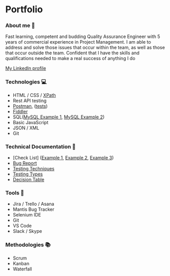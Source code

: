 # Portfolio

### About me :wave:
Fast learning, competent and budding Quality Assurance Engineer with 5 years of commercial experience in Project Management. I am able to address and solve those issues that occur within the team, as well as those that occur outside the team. Confident that I have the skills and qualifications needed to make a real success of anything I do

[My LinkedIn profile](https://www.linkedin.com/in/o-rybalka/)

### Technologies :computer:
* HTML / CSS / [XPath](https://drive.google.com/file/d/1h1biAMYD6_sgqwJrylLaSAtWpI7RkaZr/view?usp=sharing)
* Rest API testing
* [Postman](https://drive.google.com/file/d/1plYaxC6GKev5QzA67sZrG-T9qpnAxQ-k/view?usp=sharing), ([tests](https://app.screencast.com/hhbLXF9MXBwA0))
* [Fiddler](https://drive.google.com/file/d/1uXwqZkL6tckrVP_NStuZSwbfXi68dLfa/view?usp=sharing)
* SQL([MySQL Example 1](https://drive.google.com/file/d/12FUXWhfBDARw3MEj9sgfsDwKzOjg_n3N/view?usp=sharing), [MySQL Example 2](https://drive.google.com/file/d/18nBwWVy5pC5CejWvnHoiq5kjvdLq9_hu/view?usp=sharing))
* Basic JavaScript
* JSON / XML
* Git

### Technical Documentation :notebook:
* [Check List] ([Example 1](https://docs.google.com/spreadsheets/d/1P92daC9-fCH55TC7xUC6iGJJ27frkpvKqONsqbxQrco/edit?usp=sharing), [Example 2](https://docs.google.com/spreadsheets/d/1IEmXdJh_cQ5hu3lLOSfwzi7i2ipX8o8WRU6BYWdOyEA/edit?usp=sharing), [Example 3](https://docs.google.com/spreadsheets/d/1YnCqQTIDAF_5C88G2JXo0RLDISyjZi6v1fJndfL9c6U/edit?usp=sharing))
* [Bug Report](https://drive.google.com/file/d/11sA5Ypt0CH0sa0hsEZUh9vfQBfADUGw_/view?usp=sharing)
* [Testing Techniques](https://docs.google.com/spreadsheets/d/19RHxPQTssNqy134d8egEzAwy5quSAqna3vnXYSEFNIM/edit?usp=sharing)
* [Testing Types](https://docs.google.com/spreadsheets/d/1tYMP50HBd7PuazuthE2WqVtOjWVRg7NzrHctQ974q2s/edit?usp=sharing)
* [Decision Table](https://docs.google.com/spreadsheets/d/1qTFtvt7qjhKoq0GUu-5hxYwa-pPfWYbIC3sYXGtG0dA/edit?usp=sharing)

### Tools :microscope:
* Jira / Trello / Asana
* Mantis Bug Tracker
* Selenium IDE
* Git
* VS Code
* Slack / Skype

### Methodologies :books:
* Scrum
* Kanban
* Waterfall



